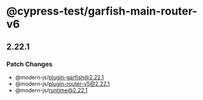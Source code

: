# @cypress-test/garfish-main-router-v6

## 2.22.1

### Patch Changes

- @modern-js/plugin-garfish@2.22.1
- @modern-js/plugin-router-v5@2.22.1
- @modern-js/runtime@2.22.1
